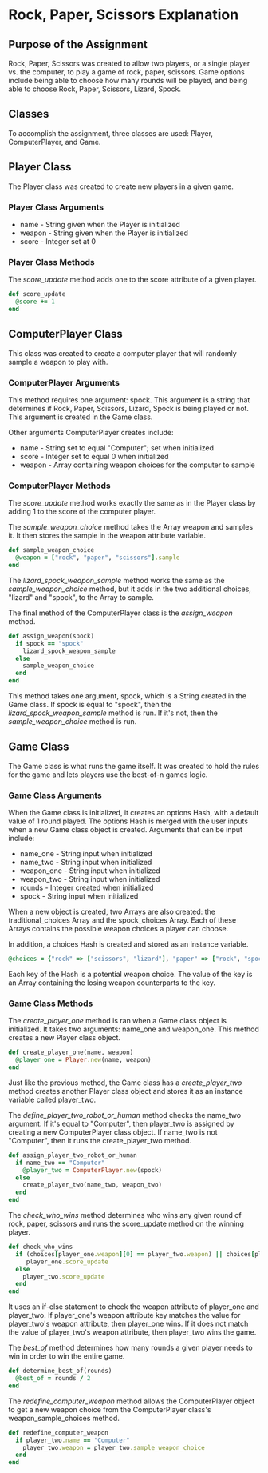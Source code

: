 # Rock, Paper, Scissors Explanation

## Purpose of the Assignment
Rock, Paper, Scissors was created to allow two players, or a single player vs. the computer, to play a game of rock, paper, scissors. Game options include being able to choose how many rounds will be played, and being able to choose Rock, Paper, Scissors, Lizard, Spock.

## Classes
To accomplish the assignment, three classes are used: Player, ComputerPlayer, and Game.

## Player Class
The Player class was created to create new players in a given game.

### Player Class Arguments
- name - String given when the Player is initialized
- weapon - String given when the Player is initialized
- score - Integer set at 0

### Player Class Methods
The *score_update* method adds one to the score attribute of a given player.
~~~ruby
def score_update
  @score += 1
end
~~~

## ComputerPlayer Class
This class was created to create a computer player that will randomly sample a weapon to play with.

### ComputerPlayer Arguments
This method requires one argument: spock. This argument is a string that determines if Rock, Paper, Scissors, Lizard, Spock is being played or not. This argument is created in the Game class.

Other arguments ComputerPlayer creates include:
- name - String set to equal "Computer"; set when initialized
- score - Integer set to equal 0 when initialized
- weapon - Array containing weapon choices for the computer to sample

### ComputerPlayer Methods
The *score_update* method works exactly the same as in the Player class by adding 1 to the score of the computer player.

The *sample_weapon_choice* method takes the Array weapon and samples it. It then stores the sample in the weapon attribute variable.
~~~ruby
def sample_weapon_choice
  @weapon = ["rock", "paper", "scissors"].sample
end
~~~

The *lizard_spock_weapon_sample* method works the same as the *sample_weapon_choice* method, but it adds in the two additional choices, "lizard" and "spock", to the Array to sample.

The final method of the ComputerPlayer class is the *assign_weapon* method.
~~~ruby
def assign_weapon(spock)
  if spock == "spock"
    lizard_spock_weapon_sample
  else
    sample_weapon_choice
  end
end
~~~
This method takes one argument, spock, which is a String created in the Game class. If spock is equal to "spock", then the *lizard_spock_weapon_sample* method is run. If it's not, then the *sample_weapon_choice* method is run.

## Game Class
The Game class is what runs the game itself. It was created to hold the rules for the game and lets players use the best-of-n games logic.

### Game Class Arguments
When the Game class is initialized, it creates an options Hash, with a default value of 1 round played. The options Hash is merged with the user inputs when a new Game class object is created. Arguments that can be input include:
- name_one - String input when initialized
- name_two - String input when initialized
- weapon_one - String input when initialized
- weapon_two - String input when initialized
- rounds - Integer created when initialized
- spock - String input when initialized

When a new object is created, two Arrays are also created: the traditional_choices Array and the spock_choices Array. Each of these Arrays contains the possible weapon choices a player can choose.

In addition, a choices Hash is created and stored as an instance variable.
~~~ruby
@choices = {"rock" => ["scissors", "lizard"], "paper" => ["rock", "spock"], "scissors" => ["paper", "lizard"], "lizard" => ["spock", "paper"], "spock" => ["rock", "scissors"]}
~~~
Each key of the Hash is a potential weapon choice. The value of the key is an Array containing the losing weapon counterparts to the key.

### Game Class Methods
The *create_player_one* method is ran when a Game class object is initialized. It takes two arguments: name_one and weapon_one. This method creates a new Player class object.
~~~ruby
def create_player_one(name, weapon)
  @player_one = Player.new(name, weapon)
end
~~~

Just like the previous method, the Game class has a *create_player_two* method creates another Player class object and stores it as an instance variable called player_two.

The *define_player_two_robot_or_human* method checks the name_two argument. If it's equal to "Computer", then player_two is assigned by creating a new ComputerPlayer class object.  If name_two is not "Computer", then it runs the create_player_two method.
~~~ruby
def assign_player_two_robot_or_human
  if name_two == "Computer"
    @player_two = ComputerPlayer.new(spock)
  else
    create_player_two(name_two, weapon_two)
  end
end
~~~

The *check_who_wins* method determines who wins any given round of rock, paper, scissors and runs the score_update method on the winning player.
~~~ruby
def check_who_wins
  if (choices[player_one.weapon][0] == player_two.weapon) || choices[player_one.weapon][1] == player_two.weapon
     player_one.score_update
  else
    player_two.score_update
  end
end
~~~
It uses an if-else statement to check the weapon attribute of player_one and player_two. If player_one's weapon attribute key matches the value for player_two's weapon attribute, then player_one wins. If it does not match the value of player_two's weapon attribute, then player_two wins the game.

The *best_of* method determines how many rounds a given player needs to win in order to win the entire game.
~~~ruby
def determine_best_of(rounds)
  @best_of = rounds / 2
end
~~~

The *redefine_computer_weapon* method allows the ComputerPlayer object to get a new weapon choice from the ComputerPlayer class's weapon_sample_choices method.
~~~ruby
def redefine_computer_weapon
  if player_two.name == "Computer"
    player_two.weapon = player_two.sample_weapon_choice
  end
end
~~~
